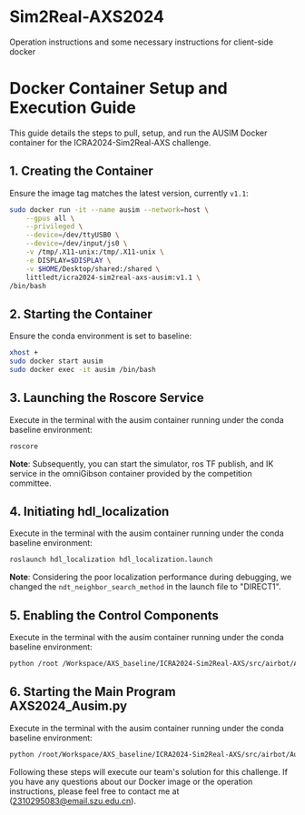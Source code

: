 # Sim2Real-AXS2024
Operation instructions and some necessary instructions for client-side docker


# Docker Container Setup and Execution Guide

This guide details the steps to pull, setup, and run the AUSIM Docker container for the ICRA2024-Sim2Real-AXS challenge.

## 1. Creating the Container

Ensure the image tag matches the latest version, currently `v1.1`:

```bash
sudo docker run -it --name ausim --network=host \
    --gpus all \
    --privileged \
    --device=/dev/ttyUSB0 \
    --device=/dev/input/js0 \
    -v /tmp/.X11-unix:/tmp/.X11-unix \
    -e DISPLAY=$DISPLAY \
    -v $HOME/Desktop/shared:/shared \
    littledt/icra2024-sim2real-axs-ausim:v1.1 \
/bin/bash
```

## 2. Starting the Container

Ensure the conda environment is set to baseline:

```bash
xhost +
sudo docker start ausim
sudo docker exec -it ausim /bin/bash
```

## 3. Launching the Roscore Service

Execute in the terminal with the ausim container running under the conda baseline environment:

```bash
roscore
```

**Note**: Subsequently, you can start the simulator, ros TF publish, and IK service in the omniGibson container provided by the competition committee.

## 4. Initiating hdl_localization

Execute in the terminal with the ausim container running under the conda baseline environment:

```bash
roslaunch hdl_localization hdl_localization.launch
```

**Note**: Considering the poor localization performance during debugging, we changed the `ndt_neighbor_search_method` in the launch file to "DIRECT1".

## 5. Enabling the Control Components

Execute in the terminal with the ausim container running under the conda baseline environment:

```bash
python /root /Workspace/AXS_baseline/ICRA2024-Sim2Real-AXS/src/airbot/Ausim/ros_base_control.py
```

## 6. Starting the Main Program AXS2024_Ausim.py

Execute in the terminal with the ausim container running under the conda baseline environment:

```bash
python /root/Workspace/AXS_baseline/ICRA2024-Sim2Real-AXS/src/airbot/Ausim/AXS2024_Ausim.py
```

Following these steps will execute our team's solution for this challenge. If you have any questions about our Docker image or the operation instructions, please feel free to contact me at (2310295083@email.szu.edu.cn).

